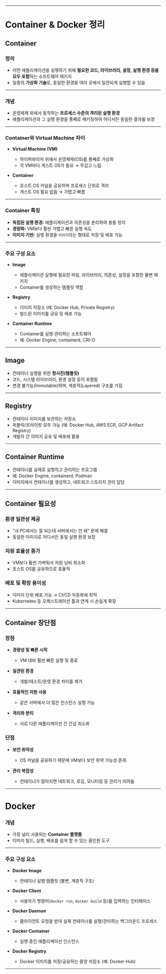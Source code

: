 
---

# Container & Docker 정리

## Container

### 정의

* 어떤 애플리케이션을 실행하기 위해 **필요한 코드, 라이브러리, 설정, 실행 환경 등을 모두 포함**하는 소프트웨어 패키지
* 일종의 **가상화 기술**로, 동일한 환경을 여러 곳에서 일관되게 실행할 수 있음

---

### 개념

* 운영체제 위에서 동작하는 **프로세스 수준의 격리된 실행 환경**
* 애플리케이션과 그 실행 환경을 통째로 패키징하여 어디서든 동일한 결과를 보장

---

### Container와 Virtual Machine 차이

* **Virtual Machine (VM)**

  * 하이퍼바이저 위에서 운영체제(OS)를 통째로 가상화
  * 각 VM마다 게스트 OS가 필요 → 무겁고 느림
* **Container**

  * 호스트 OS 커널을 공유하며 프로세스 단위로 격리
  * 게스트 OS 필요 없음 → 가볍고 빠름

---

### Container 특징

* **독립된 실행 환경:** 애플리케이션과 의존성을 분리하여 충돌 방지
* **경량화:** VM보다 훨씬 가볍고 빠른 실행 속도
* **이미지 기반:** 실행 환경을 `이미지`라는 형태로 저장 및 배포 가능

---

### 주요 구성 요소

* **Image**

  * 애플리케이션 실행에 필요한 파일, 라이브러리, 의존성, 설정을 포함한 불변 패키지
  * Container를 생성하는 템플릿 역할
* **Registry**

  * 이미지 저장소 (예: Docker Hub, Private Registry)
  * 빌드된 이미지를 공유 및 배포 가능
* **Container Runtime**

  * Container를 실행·관리하는 소프트웨어
  * 예: Docker Engine, containerd, CRI-O

---

## Image

* 컨테이너 실행을 위한 **청사진(템플릿)**
* 코드, 시스템 라이브러리, 환경 설정 등이 포함됨
* 변경 불가능(Immutable)하며, 계층적(Layered) 구조를 가짐

---

## Registry

* 컨테이너 이미지를 보관하는 저장소
* 퍼블릭/프라이빗 모두 가능 (예: Docker Hub, AWS ECR, GCP Artifact Registry)
* 개발자 간 이미지 공유 및 배포에 활용

---

## Container Runtime

* 컨테이너를 실제로 실행하고 관리하는 프로그램
* 예: Docker Engine, containerd, Podman
* 이미지에서 컨테이너를 생성하고, 네트워크·스토리지 관리 담당

---

## Container 필요성

### 환경 일관성 제공

* "내 PC에서는 잘 되는데 서버에서는 안 돼" 문제 해결
* 동일한 이미지로 어디서든 동일 실행 환경 보장

### 자원 효율성 증가

* VM보다 훨씬 가벼워서 자원 낭비 최소화
* 호스트 OS를 공유하므로 효율적

### 배포 및 확장 용이성

* 이미지 단위 배포 가능 → CI/CD 자동화에 최적
* Kubernetes 등 오케스트레이션 툴과 연계 시 손쉽게 확장

---

## Container 장단점

### 장점

* **경량성 및 빠른 시작**

  * VM 대비 훨씬 빠른 실행 및 종료
* **일관된 환경**

  * 개발/테스트/운영 환경 차이를 제거
* **효율적인 자원 사용**

  * 같은 서버에서 더 많은 인스턴스 실행 가능
* **격리와 분리**

  * 서로 다른 애플리케이션 간 간섭 최소화

### 단점

* **보안 취약성**

  * OS 커널을 공유하기 때문에 VM보다 보안 취약 가능성 존재
* **관리 복잡성**

  * 컨테이너가 많아지면 네트워크, 로깅, 모니터링 등 관리가 어려움

---

# Docker

### 개념

* 가장 널리 사용되는 **Container 플랫폼**
* 이미지 빌드, 실행, 배포를 쉽게 할 수 있는 올인원 도구

---

### 주요 구성 요소

* **Docker Image**

  * 컨테이너 실행 템플릿 (불변, 계층적 구조)
* **Docker Client**

  * 사용자가 명령어(`docker run`, `docker build` 등)를 입력하는 인터페이스
* **Docker Daemon**

  * 클라이언트 요청을 받아 실제 컨테이너를 실행/관리하는 백그라운드 프로세스
* **Docker Container**

  * 실행 중인 애플리케이션 인스턴스
* **Docker Registry**

  * Docker 이미지를 저장/공유하는 중앙 저장소 (예: Docker Hub)

---


